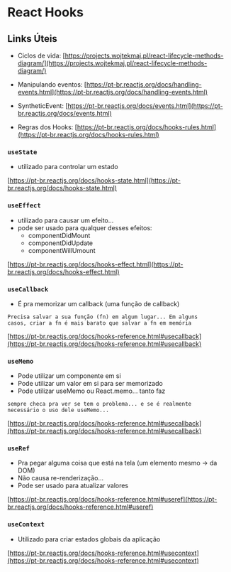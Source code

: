 # React Hooks

## Links Úteis

- Ciclos de vida: [https://projects.wojtekmaj.pl/react-lifecycle-methods-diagram/](https://projects.wojtekmaj.pl/react-lifecycle-methods-diagram/)

- Manipulando eventos: [https://pt-br.reactjs.org/docs/handling-events.html](https://pt-br.reactjs.org/docs/handling-events.html)

- SyntheticEvent: [https://pt-br.reactjs.org/docs/events.html](https://pt-br.reactjs.org/docs/events.html)

- Regras dos Hooks: [https://pt-br.reactjs.org/docs/hooks-rules.html](https://pt-br.reactjs.org/docs/hooks-rules.html)

### `useState`

- utilizado para controlar um estado

[https://pt-br.reactjs.org/docs/hooks-state.html](https://pt-br.reactjs.org/docs/hooks-state.html)

### `useEffect`

- utilizado para causar um efeito...
- pode ser usado para qualquer desses efeitos:
  - componentDidMount
  - componentDidUpdate
  - componentWillUmount

[https://pt-br.reactjs.org/docs/hooks-effect.html](https://pt-br.reactjs.org/docs/hooks-effect.html)

### `useCallback`

- É pra memorizar um callback (uma função de callback)

<code>Precisa salvar a sua função (fn) em algum lugar...
Em alguns casos, criar a fn é mais barato que salvar a fn em memória</code>

[https://pt-br.reactjs.org/docs/hooks-reference.html#usecallback](https://pt-br.reactjs.org/docs/hooks-reference.html#usecallback)

### `useMemo`

- Pode utilizar um componente em si
- Pode utilizar um valor em si para ser memorizado
- Pode utilizar useMemo ou React.memo... tanto faz

<code>sempre checa pra ver se tem o problema...
e se é realmente necessário o uso dele useMemo...</code>

[https://pt-br.reactjs.org/docs/hooks-reference.html#usecallback](https://pt-br.reactjs.org/docs/hooks-reference.html#usecallback)

### `useRef`

- Pra pegar alguma coisa que está na tela (um elemento mesmo -> da DOM)
- Não causa re-renderização...
- Pode ser usado para atualizar valores

[https://pt-br.reactjs.org/docs/hooks-reference.html#useref](https://pt-br.reactjs.org/docs/hooks-reference.html#useref)

### `useContext`

- Utilizado para criar estados globais da aplicação

[https://pt-br.reactjs.org/docs/hooks-reference.html#usecontext](https://pt-br.reactjs.org/docs/hooks-reference.html#usecontext)
